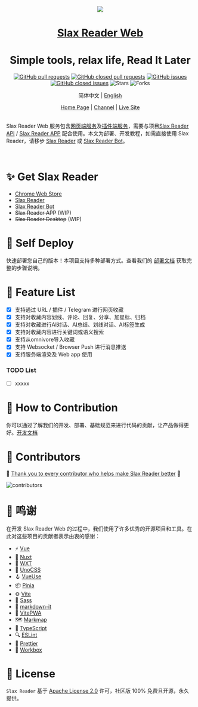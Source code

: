 <div align="center">
<img src="https://r.slax.com/icon.png" />
<h1> <a href="https://slax.com/slax-reader.html">Slax Reader Web </a> </h1>
<h1>Simple tools, relax life, Read It Later </h1>

[![GitHub pull requests](https://img.shields.io/github/issues-pr/slax-lab/slax-reader-web?style=flat)](https://github.com/slax-lab/slax-reader-web/pulls) [![GitHub closed pull requests](https://img.shields.io/github/issues-pr-closed/slax-lab/slax-reader-web?style=flat)](https://github.com/slax-lab/slax-reader-web/pulls?q=is%3Apr+is%3Aclosed) [![GitHub issues](https://img.shields.io/github/issues/slax-lab/slax-reader-web?style=flat)](https://github.com/slax-lab/slax-reader-web/issues) [![GitHub closed issues](https://img.shields.io/github/issues-closed/slax-lab/slax-reader-web?style=flat)](https://github.com/slax-lab/slax-reader-web/issues?q=is%3Aissue+is%3Aclosed) ![Stars](https://img.shields.io/github/stars/slax-lab/slax-reader-web?style=flat) ![Forks](https://img.shields.io/github/forks/slax-lab/slax-reader-web?style=flat)

简体中文 | [English](./README.md)

</div>

<div align="center">
    <a href="https://slax.com/slax-reader.html">Home Page</a> |
    <a href="https://t.me/slax_app">Channel</a> |
    <a href="https://r.slax.com">Live Site</a>
</div>
</br>

Slax Reader Web 服务包含[网页端服务](./apps/slax-reader-extensions/README.md)及[插件端服务](./apps/slax-reader-extensions/README.md)，需要与项目[Slax Reader API](https://github.com/slax-lab/slax-reader-api) / [Slax Reader APP](https://github.com/slax-lab/slax-reader-client) 配合使用。本文为部署、开发教程，如需直接使用 Slax Reader，请移步 [Slax Reader](https://r.slax.com) 或 [Slax Reader Bot](https://t.me/slax_reader_bot)。

<div align="center">

</div>
</br>

# ✨ Get Slax Reader

- [Chrome Web Store](https://chromewebstore.google.com/detail/slax-reader/gdnhaajlomjkhahnmiijphnodkcfikfd)
- [Slax Reader](https://r.slax.com)
- [Slax Reader Bot](https://t.me/slax_reader_bot)
- ~~Slax Reader APP~~ (WIP)
- ~~Slax Reader Desktop~~ (WIP)

# 🚀 Self Deploy

快速部署您自己的版本！本项目支持多种部署方式。查看我们的 [部署文档](./public/DEPLOY-CN.md) 获取完整的步骤说明。

# 🎉 Feature List

- [x] 支持通过 URL / 插件 / Telegram 进行网页收藏
- [x] 支持对收藏内容划线、评论、回复、分享、加星标、归档
- [x] 支持对收藏进行AI对话、AI总结、划线对话、AI标签生成
- [x] 支持对收藏内容进行关键词或语义搜索
- [x] 支持从omnivore导入收藏
- [x] 支持 Websocket / Browser Push 进行消息推送
- [x] 支持服务端渲染及 Web app 使用

### TODO List

- [ ] xxxxx

# 🤝 How to Contribution

你可以通过了解我们的开发、部署、基础规范来进行代码的贡献，让产品做得更好。[开发文档](./public/DEVELOPMENT-DOCUMENT-CN.md)

# 💖 Contributors

💖 [Thank you to every contributor who helps make Slax Reader better](https://github.com/slax-lab/slax-reader-web/graphs/contributors) 💖

<img src="https://contrib.rocks/image?repo=slax-lab/slax-reader-web" alt="contributors">
</a>

# 🙏 鸣谢

在开发 Slax Reader Web 的过程中，我们使用了许多优秀的开源项目和工具。在此对这些项目的贡献者表示由衷的感谢：

- ⚡ [Vue](https://vuejs.org/)
- 🚀 [Nuxt](https://nuxt.com/)
- 🧩 [WXT](https://wxt.dev/)
- 🎨 [UnoCSS](https://unocss.dev/)
- 🪝 [VueUse](http://vueuse.org/)
- 📦 [Pinia](https://pinia.vuejs.org/)
- ⚙️ [Vite](https://vite.dev/)
- 💄 [Sass](https://sass-lang.com/)
- 📝 [markdown-it](https://markdown-it.github.io/)
- 📱 [VitePWA](https://vite-pwa-org.netlify.app/)
- 🗺️ [Markmap](https://markmap.js.org/)
- 🔷 [TypeScript](https://www.typescriptlang.org/)
- 🔍 [ESLint](https://eslint.org/)
- 🧹 [Prettier](https://prettier.io/)
- 🧰 [Workbox](https://github.com/GoogleChrome/workbox)

# 📝 License

`Slax Reader` 基于 [Apache License 2.0](./LICENSE) 许可，社区版 100% 免费且开源，永久提供。
